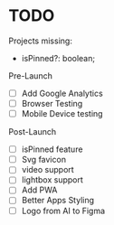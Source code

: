 # TODO

Projects missing:

- isPinned?: boolean;

Pre-Launch

- [ ] Add Google Analytics
- [ ] Browser Testing
- [ ] Mobile Device testing

Post-Launch

- [ ] isPinned feature
- [ ] Svg favicon
- [ ] video support
- [ ] lightbox support
- [ ] Add PWA
- [ ] Better Apps Styling
- [ ] Logo from AI to Figma
